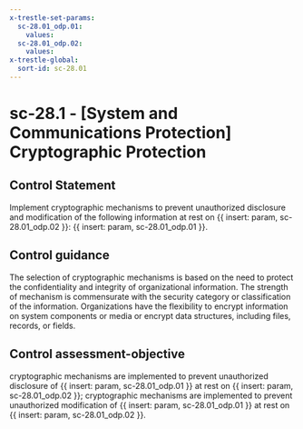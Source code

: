 ```yaml
---
x-trestle-set-params:
  sc-28.01_odp.01:
    values:
  sc-28.01_odp.02:
    values:
x-trestle-global:
  sort-id: sc-28.01
---
```


# sc-28.1 - \[System and Communications Protection\] Cryptographic Protection

## Control Statement

Implement cryptographic mechanisms to prevent unauthorized disclosure and modification of the following information at rest on {{ insert: param, sc-28.01_odp.02 }}: {{ insert: param, sc-28.01_odp.01 }}.

## Control guidance

The selection of cryptographic mechanisms is based on the need to protect the confidentiality and integrity of organizational information. The strength of mechanism is commensurate with the security category or classification of the information. Organizations have the flexibility to encrypt information on system components or media or encrypt data structures, including files, records, or fields.

## Control assessment-objective

cryptographic mechanisms are implemented to prevent unauthorized disclosure of {{ insert: param, sc-28.01_odp.01 }} at rest on {{ insert: param, sc-28.01_odp.02 }};
cryptographic mechanisms are implemented to prevent unauthorized modification of {{ insert: param, sc-28.01_odp.01 }} at rest on {{ insert: param, sc-28.01_odp.02 }}.
